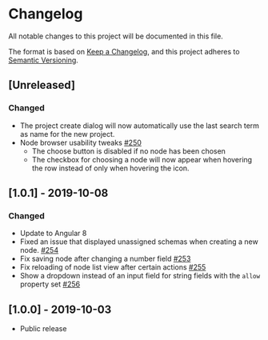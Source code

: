 # Changelog
All notable changes to this project will be documented in this file.

The format is based on [Keep a Changelog](https://keepachangelog.com/en/1.0.0/),
and this project adheres to [Semantic Versioning](https://semver.org/spec/v2.0.0.html).

## [Unreleased]

### Changed

- The project create dialog will now automatically use the last search term as name for the new project.
- Node browser usability tweaks [#250](https://github.com/gentics/mesh-ui/issues/250)
  - The choose button is disabled if no node has been chosen
  - The checkbox for choosing a node will now appear when hovering the row instead of only when hovering the icon.

## [1.0.1] - 2019-10-08
### Changed
- Update to Angular 8
- Fixed an issue that displayed unassigned schemas when creating a new node. [#254](https://github.com/gentics/mesh-ui/issues/254)
- Fix saving node after changing a number field [#253](https://github.com/gentics/mesh-ui/issues/253)
- Fix reloading of node list view after certain actions [#255](https://github.com/gentics/mesh-ui/issues/255)
- Show a dropdown instead of an input field for string fields with the `allow` property set [#256](https://github.com/gentics/mesh-ui/issues/256)

## [1.0.0] - 2019-10-03
- Public release